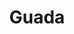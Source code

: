 ---
title: Guada
date: 
draft: false

# descripcion
description : Pulsera de plata 925 y nácar

materials: Plata 925

color: Nácar negro

dimensions: 19cm largo

code: 03-24-0608

type: "Pulseras"

categories: []

price: $6.000,00

price_eftvo: $5.100,00

# Images
# first image will be shown in the product page
images:
  # - image: "images/path_to_image"
  # La ubicacion de las imagenes es imagenes/Pulseras/Pulseras.Nácar/03-24-0608-guada
  - image: "./images/pulseras/nácar/03-24-0608.JPG"
---